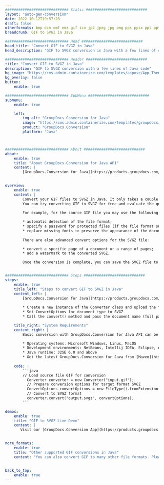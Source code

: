 ```yaml
---
############################# Static ############################
layout: "auto-gen-conversion"
date: 2022-10-12T19:57:28
draft: false
otherformats: bmp dcm emf emz gif ico jp2 jpeg jpg png pps ppsx ppt pptx psb psd svg svgz tga tif tiff webp wmf wmz
breadcrumb: GIF to SVGZ in Java

############################# Head ############################
head_title: "Convert GIF to SVGZ in Java"
head_description: "GIF to SVGZ conversion in Java with a few lines of code. Convert over 160 file formats using the GroupDocs document conversion API for Java"

############################# Header ############################
title: "Convert GIF to SVGZ in Java"
description: "GIF to SVGZ conversion with a few lines of Java code"
bg_image: "https://cms.admin.containerize.com/templates/aspose/App_Themes/V3/images/bg/header1.png"
bg_overlay: false
button:
    enable: true

############################# SubMenu ############################
submenu:
    enable: true

    left:
        img_alt: "GroupDocs.Conversion for Java"
        image: "https://cms.admin.containerize.com/templates/groupdocs/images/product-logos/90x90-noborder/groupdocs-conversion-java.png"
        product: "GroupDocs.Conversion"
        platform: "Java"



############################# About ############################
about:
    enable: true
    title: "About GroupDocs.Conversion for Java API"
    content: |
        [GroupDocs.Conversion for Java](https://products.groupdocs.com/conversion/java/) is an advanced file format conversion API for converting between popular image and document formats such as Microsoft Office, OpenDocument, PDF, HTML, email, CAD. and much more with just a few lines of code. The native API automatically detects the formats of the original documents and offers many options for customizing the converted documents. Along with the function of extracting information from a document, it also supports caching of the conversion results to the local disk by default. However, any type of cache storage can be supported by implementing the appropriate interfaces - Amazon S3, Dropbox, Google Drive, Windows Azure, Reddis, or any others.
    

overview:
    enable: true
    content: |
        Convert your GIF files to SVGZ in Java. It only takes a couple of lines of Java code on any platform of your choice, such as Windows, Linux, macOS.
        You can try converting GIF to SVGZ for free and evaluate the quality of the conversion results. Along with simple file conversion scripts, you can try more sophisticated options for loading the GIF source file and storing the SVGZ output. 
        
        For example, for the source GIF file you may use the following load options:

        * automatic detection of the file format;
        * specify a password for protected files (if the file format supports it);
        * replace missing fonts to preserve the appearance of the document.
        
        There are also advanced convert options for the SVGZ file:

        * convert a specific page of a document or a range of pages;
        * add a watermark to the converted SVGZ.

        Once the conversion is complete, you can save the SVGZ file to your local file path or to any third party storage such as FTP, Amazon S3, Google Drive, Dropbox etc. Please note - to convert GIF to SVGZ, you do not need to install any additional software, such as MS Office, Open Office, Adobe Acrobat Reader etc.


############################# Steps ############################
steps:
    enable: true
    title_left: "Steps to convert GIF to SVGZ in Java"
    content_left: |
        [GroupDocs.Conversion for Java](https://products.groupdocs.com/conversion/java/) allows developers to easily convert GIF file to SVGZ with a few lines of code.
        
        * Create a new instance of the Converter class and upload the file GIF with the full path
        * Set ConvertOptions for document type to SVGZ
        * Call the convert() method and pass the document name (full path) and format (SVGZ) as a parameter

    title_right: "System Requirements"
    content_right: |
        Basic conversion with GroupDocs.Conversion for Java API can be done with just a few lines of code. Our APIs are supported on all major platforms and operating systems. Before executing the code below, make sure you have the following prerequisites installed on your system.

        * Operating systems: Microsoft Windows, Linux, MacOS
        * Development environments: NetBeans, Intellij IDEA, Eclipse, etc.
        * Java runtime: J2SE 6.0 and above
        * Get the latest GroupDocs.Conversion for Java from [Maven](https://repository.groupdocs.com/webapp/#/artifacts/browse/tree/General/repo/com/groupdocs/groupdocs-conversion)
         
    code: |
        ```java    
        // Load source file GIF for conversion
          Converter converter = new Converter("input.gif");
          // Prepare conversion options for target format SVGZ
          ConvertOptions convertOptions = new FileType().fromExtension("svgz").getConvertOptions();
          // Convert to SVGZ format
          converter.convert("output.svgz", convertOptions);
        ```

demos:
    enable: true
    title: "GIF to SVGZ Live Demo"
    content: |
       Visit our [GroupDocs.Conversion App](https://products.groupdocs.app/conversion/family) website and try GIF to SVGZ conversion now. The free demo has the following benefits
          

more_formats:
    enable: true
    title: "Other supported GIF conversions in Java"
    content: "You can also convert GIF to many other file formats. Please see the list below."
       
       
back_to_top:
    enable: true
---
```

